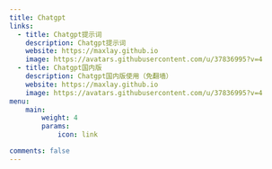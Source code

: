 ```yaml
---
title: Chatgpt
links:
  - title: Chatgpt提示词
    description: Chatgpt提示词
    website: https://maxlay.github.io
    image: https://avatars.githubusercontent.com/u/37836995?v=4
  - title: Chatgpt国内版
    description: Chatgpt国内版使用（免翻墙）
    website: https://maxlay.github.io
    image: https://avatars.githubusercontent.com/u/37836995?v=4
menu:
    main: 
        weight: 4
        params:
            icon: link

comments: false
---
```

